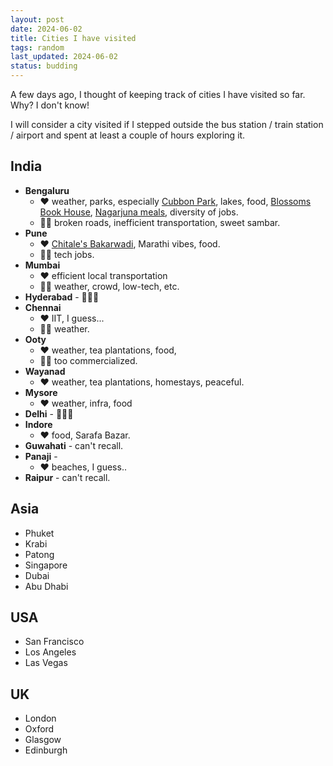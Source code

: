 ```yaml
---
layout: post
date: 2024-06-02
title: Cities I have visited
tags: random
last_updated: 2024-06-02
status: budding
---
```


A few days ago, I thought of keeping track of cities I have visited so far. Why? I don't know!

I will consider a city visited if I stepped outside the bus station / train station / airport and spent at least a couple of hours exploring it.

## India

- **Bengaluru**
  - ❤️ weather, parks, especially [Cubbon Park](https://karnatakatourism.org/tour-item/cubbon-park/), lakes, food, [Blossoms Book House](https://blossombookhouse.in/), [Nagarjuna meals](https://www.nagarjunarestaurants.com/), diversity of jobs.
  - 👎🏼 broken roads, inefficient transportation, sweet sambar.
- **Pune**
  - ❤️ [Chitale's Bakarwadi](https://www.chitalebandhu.in/products/bakarwadi), Marathi vibes, food.
  - 👎🏼 tech jobs.
- **Mumbai** 
  - ❤️ efficient local transportation
  - 👎🏼 weather, crowd, low-tech, etc.
- **Hyderabad** - 🤷🏻‍♀️
- **Chennai** 
  - ❤️ IIT, I guess... 
  - 👎🏼 weather.
- **Ooty** 
  - ❤️ weather, tea plantations, food, 
  - 👎🏼 too commercialized.
- **Wayanad**
  - ❤️ weather, tea plantations, homestays, peaceful.
- **Mysore**
  - ❤️ weather, infra, food
- **Delhi** - 🤷🏻‍♀️
- **Indore**
  - ❤️ food, Sarafa Bazar.
- **Guwahati** - can't recall.
- **Panaji** - 
  - ❤️ beaches, I guess..
- **Raipur** - can't recall.

## Asia

- Phuket
- Krabi
- Patong
- Singapore
- Dubai
- Abu Dhabi


## USA

- San Francisco
- Los Angeles
- Las Vegas

## UK

- London
- Oxford
- Glasgow
- Edinburgh